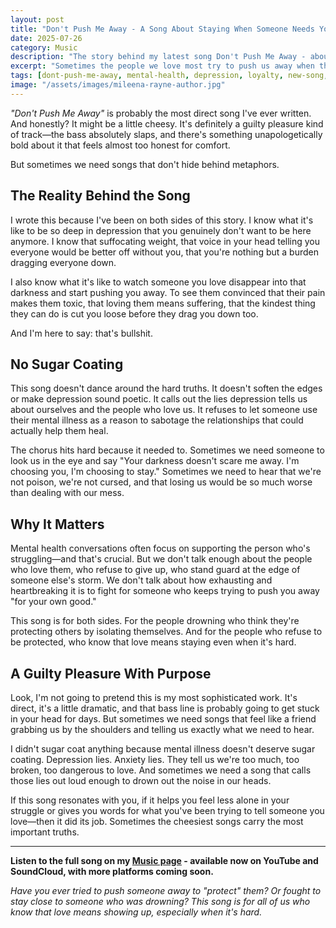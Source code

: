 ```yaml
---
layout: post
title: "Don't Push Me Away - A Song About Staying When Someone Needs You Most"
date: 2025-07-26
category: Music
description: "The story behind my latest song Don't Push Me Away - about refusing to leave someone who's drowning in darkness, even when they try to push you away to 'protect' you."
excerpt: "Sometimes the people we love most try to push us away when they're struggling, convinced they're too broken or too much trouble. This song is about looking them in the eye and saying 'I'm not going anywhere.'"
tags: [dont-push-me-away, mental-health, depression, loyalty, new-song, pop-music]
image: "/assets/images/mileena-rayne-author.jpg"
---
```


*"Don't Push Me Away"* is probably the most direct song I've ever written. And honestly? It might be a little cheesy. It's definitely a guilty pleasure kind of track—the bass absolutely slaps, and there's something unapologetically bold about it that feels almost too honest for comfort.

But sometimes we need songs that don't hide behind metaphors.

## The Reality Behind the Song

I wrote this because I've been on both sides of this story. I know what it's like to be so deep in depression that you genuinely don't want to be here anymore. I know that suffocating weight, that voice in your head telling you everyone would be better off without you, that you're nothing but a burden dragging everyone down.

I also know what it's like to watch someone you love disappear into that darkness and start pushing you away. To see them convinced that their pain makes them toxic, that loving them means suffering, that the kindest thing they can do is cut you loose before they drag you down too.

And I'm here to say: that's bullshit.

## No Sugar Coating

This song doesn't dance around the hard truths. It doesn't soften the edges or make depression sound poetic. It calls out the lies depression tells us about ourselves and the people who love us. It refuses to let someone use their mental illness as a reason to sabotage the relationships that could actually help them heal.

The chorus hits hard because it needed to. Sometimes we need someone to look us in the eye and say "Your darkness doesn't scare me away. I'm choosing you, I'm choosing to stay." Sometimes we need to hear that we're not poison, we're not cursed, and that losing us would be so much worse than dealing with our mess.

## Why It Matters

Mental health conversations often focus on supporting the person who's struggling—and that's crucial. But we don't talk enough about the people who love them, who refuse to give up, who stand guard at the edge of someone else's storm. We don't talk about how exhausting and heartbreaking it is to fight for someone who keeps trying to push you away "for your own good."

This song is for both sides. For the people drowning who think they're protecting others by isolating themselves. And for the people who refuse to be protected, who know that love means staying even when it's hard.

## A Guilty Pleasure With Purpose

Look, I'm not going to pretend this is my most sophisticated work. It's direct, it's a little dramatic, and that bass line is probably going to get stuck in your head for days. But sometimes we need songs that feel like a friend grabbing us by the shoulders and telling us exactly what we need to hear.

I didn't sugar coat anything because mental illness doesn't deserve sugar coating. Depression lies. Anxiety lies. They tell us we're too much, too broken, too dangerous to love. And sometimes we need a song that calls those lies out loud enough to drown out the noise in our heads.

If this song resonates with you, if it helps you feel less alone in your struggle or gives you words for what you've been trying to tell someone you love—then it did its job. Sometimes the cheesiest songs carry the most important truths.

---

**Listen to the full song on my [Music page](/music/) - available now on YouTube and SoundCloud, with more platforms coming soon.**

*Have you ever tried to push someone away to "protect" them? Or fought to stay close to someone who was drowning? This song is for all of us who know that love means showing up, especially when it's hard.*
